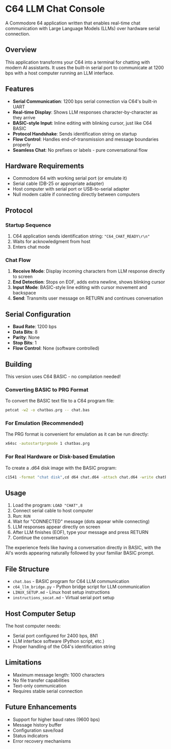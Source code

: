 # C64 LLM Chat Console

A Commodore 64 application written that enables real-time chat communication with Large Language Models (LLMs) over hardware serial connection.

## Overview

This application transforms your C64 into a terminal for chatting with modern AI assistants. It uses the built-in serial port to communicate at 1200 bps with a host computer running an LLM interface.

## Features

- **Serial Communication**: 1200 bps serial connection via C64's built-in UART
- **Real-time Display**: Shows LLM responses character-by-character as they arrive
- **BASIC-style Input**: Inline editing with blinking cursor, just like C64 BASIC
- **Protocol Handshake**: Sends identification string on startup
- **Flow Control**: Handles end-of-transmission and message boundaries properly
- **Seamless Chat**: No prefixes or labels - pure conversational flow

## Hardware Requirements

- Commodore 64 with working serial port (or emulate it)
- Serial cable (DB-25 or appropriate adapter)
- Host computer with serial port or USB-to-serial adapter
- Null modem cable if connecting directly between computers

## Protocol

### Startup Sequence
1. C64 application sends identification string: `"C64_CHAT_READY\r\n"`
2. Waits for acknowledgment from host
3. Enters chat mode

### Chat Flow
1. **Receive Mode**: Display incoming characters from LLM response directly to screen
2. **End Detection**: Stops on EOF, adds extra newline, shows blinking cursor
3. **Input Mode**: BASIC-style line editing with cursor movement and backspace
4. **Send**: Transmits user message on RETURN and continues conversation

## Serial Configuration

- **Baud Rate**: 1200 bps
- **Data Bits**: 8
- **Parity**: None
- **Stop Bits**: 1
- **Flow Control**: None (software controlled)

## Building

This version uses C64 BASIC - no compilation needed!

### Converting BASIC to PRG Format

To convert the BASIC text file to a C64 program file:

```bash
petcat -w2 -o chatbas.prg -- chat.bas
```

### For Emulation (Recommended)

The PRG format is convenient for emulation as it can be run directly:

```bash
x64sc -autostartprgmode 1 chatbas.prg
```

### For Real Hardware or Disk-based Emulation

To create a .d64 disk image with the BASIC program:

```bash
c1541 -format "chat disk",cd d64 chat.d64 -attach chat.d64 -write chatbas.prg chat
```

## Usage

1. Load the program: `LOAD "CHAT",8`
2. Connect serial cable to host computer  
3. Run: `RUN`
4. Wait for "CONNECTED" message (dots appear while connecting)
5. LLM responses appear directly on screen
6. After LLM finishes (EOF), type your message and press RETURN
7. Continue the conversation

The experience feels like having a conversation directly in BASIC, with the AI's words appearing naturally followed by your familiar BASIC prompt.

## File Structure

- `chat.bas` - BASIC program for C64 LLM communication
- `c64_llm_bridge.py` - Python bridge script for LLM communication  
- `LINUX_SETUP.md` - Linux host setup instructions
- `instructions_socat.md` - Virtual serial port setup

## Host Computer Setup

The host computer needs:
- Serial port configured for 2400 bps, 8N1
- LLM interface software (Python script, etc.)
- Proper handling of the C64's identification string

## Limitations

- Maximum message length: 1000 characters
- No file transfer capabilities
- Text-only communication
- Requires stable serial connection

## Future Enhancements

- Support for higher baud rates (9600 bps)
- Message history buffer
- Configuration save/load
- Status indicators
- Error recovery mechanisms
